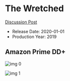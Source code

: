 # The Wretched

[Discussion Post](https://www.avsforum.com/threads/bass-eq-for-filtered-movies.2995212/post-59587530)

* Release Date: 2020-01-01
* Production Year: 2019

## Amazon Prime DD+

![img 0](https://i.imgur.com/f8cuqNR.jpg)

![img 1](https://i.imgur.com/2eN5rjp.png)

